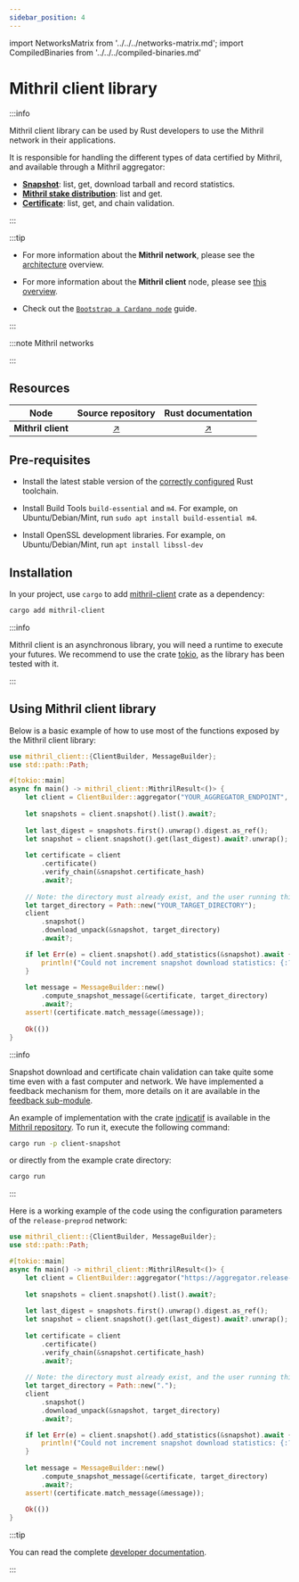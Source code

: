 ```yaml
---
sidebar_position: 4
---
```


import NetworksMatrix from '../../../networks-matrix.md';
import CompiledBinaries from '../../../compiled-binaries.md'

# Mithril client library

:::info

Mithril client library can be used by Rust developers to use the Mithril network in their applications.

It is responsible for handling the different types of data certified by Mithril, and available through a Mithril aggregator:
- [**Snapshot**](../../../glossary.md#snapshot): list, get, download tarball and record statistics.
- [**Mithril stake distribution**](../../../glossary.md#stake-distribution): list and get.
- [**Certificate**](../../../glossary.md#certificate): list, get, and chain validation.

:::

:::tip

* For more information about the **Mithril network**, please see the [architecture](../../../mithril/mithril-network/architecture.md) overview.

* For more information about the **Mithril client** node, please see [this overview](../../../mithril/mithril-network/client.md).

* Check out the [`Bootstrap a Cardano node`](../../getting-started/bootstrap-cardano-node.md) guide.

:::

:::note Mithril networks

<NetworksMatrix />

:::

## Resources

| Node | Source repository | Rust documentation |
|:-:|:-----------------:|:------------------:|
**Mithril client** | [:arrow_upper_right:](https://github.com/input-output-hk/mithril/tree/main/mithril-client) | [:arrow_upper_right:](https://mithril.network/rust-doc/mithril_client/index.html) |

## Pre-requisites

* Install the latest stable version of the [correctly configured](https://www.rust-lang.org/learn/get-started) Rust toolchain.

* Install Build Tools `build-essential` and `m4`. For example, on Ubuntu/Debian/Mint, run `sudo apt install build-essential m4`.

* Install OpenSSL development libraries. For example, on Ubuntu/Debian/Mint, run `apt install libssl-dev`

## Installation

In your project, use `cargo` to add [mithril-client](https://crates.io/crates/mithril-client) crate as a dependency:

```bash
cargo add mithril-client
```

:::info

Mithril client is an asynchronous library, you will need a runtime to execute your futures. We recommend to use the crate [tokio](https://crates.io/crates/tokio), as the library has been tested with it.

:::

## Using Mithril client library

Below is a basic example of how to use most of the functions exposed by the Mithril client library:

```rust title="/src/main.rs"
use mithril_client::{ClientBuilder, MessageBuilder};
use std::path::Path;

#[tokio::main]
async fn main() -> mithril_client::MithrilResult<()> {
    let client = ClientBuilder::aggregator("YOUR_AGGREGATOR_ENDPOINT", "YOUR_GENESIS_VERIFICATION_KEY").build()?;
    
    let snapshots = client.snapshot().list().await?;
    
    let last_digest = snapshots.first().unwrap().digest.as_ref();
    let snapshot = client.snapshot().get(last_digest).await?.unwrap();
    
    let certificate = client
        .certificate()
        .verify_chain(&snapshot.certificate_hash)
        .await?;
    
    // Note: the directory must already exist, and the user running this code must have read/write access to it.
    let target_directory = Path::new("YOUR_TARGET_DIRECTORY");
    client
        .snapshot()
        .download_unpack(&snapshot, target_directory)
        .await?;

    if let Err(e) = client.snapshot().add_statistics(&snapshot).await {
        println!("Could not increment snapshot download statistics: {:?}", e);
    }
    
    let message = MessageBuilder::new()
        .compute_snapshot_message(&certificate, target_directory)
        .await?;
    assert!(certificate.match_message(&message));
    
    Ok(())
}
```

:::info

Snapshot download and certificate chain validation can take quite some time even with a fast computer and network. We have implemented a feedback mechanism for them, more details on it are available in the [feedback sub-module](https://mithril.network/rust-doc/mithril_client/feedback/index.html).

An example of implementation with the crate [indicatif](https://crates.io/crates/indicatif) is available in the [Mithril repository](https://github.com/input-output-hk/mithril/tree/main/examples/client-snapshot/src/main.rs). To run it, execute the following command:

```bash
cargo run -p client-snapshot
```

or directly from the example crate directory:

```bash
cargo run
```

:::

Here is a working example of the code using the configuration parameters of the `release-preprod` network:

```rust title="/src/main.rs"
use mithril_client::{ClientBuilder, MessageBuilder};
use std::path::Path;

#[tokio::main]
async fn main() -> mithril_client::MithrilResult<()> {
    let client = ClientBuilder::aggregator("https://aggregator.release-preprod.api.mithril.network/aggregator", "5b3132372c37332c3132342c3136312c362c3133372c3133312c3231332c3230372c3131372c3139382c38352c3137362c3139392c3136322c3234312c36382c3132332c3131392c3134352c31332c3233322c3234332c34392c3232392c322c3234392c3230352c3230352c33392c3233352c34345d").build()?;
    
    let snapshots = client.snapshot().list().await?;
    
    let last_digest = snapshots.first().unwrap().digest.as_ref();
    let snapshot = client.snapshot().get(last_digest).await?.unwrap();
    
    let certificate = client
        .certificate()
        .verify_chain(&snapshot.certificate_hash)
        .await?;
    
    // Note: the directory must already exist, and the user running this code must have read/write access to it.
    let target_directory = Path::new(".");
    client
        .snapshot()
        .download_unpack(&snapshot, target_directory)
        .await?;

    if let Err(e) = client.snapshot().add_statistics(&snapshot).await {
        println!("Could not increment snapshot download statistics: {:?}", e);
    }
    
    let message = MessageBuilder::new()
        .compute_snapshot_message(&certificate, target_directory)
        .await?;
    assert!(certificate.match_message(&message));
    
    Ok(())
}
```

:::tip

You can read the complete [developer documentation](https://mithril.network/rust-doc/mithril_client/index.html).

:::